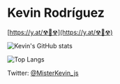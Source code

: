 # Kevin Rodríguez

[https://y.at/☢🤖☢](https://y.at/☢🤖☢)

![Kevin's GitHub stats](https://github-readme-stats.vercel.app/api?username=kevinrodriguez-io&bg_color=30,e96443,904e95&title_color=fff&text_color=fff)

![Top Langs](https://github-readme-stats.vercel.app/api/top-langs/?username=kevinrodriguez-io&layout=compact&hide=Java,PHP&bg_color=30,e96443,904e95&title_color=fff&text_color=fff&langs_count=8)

Twitter: [@MisterKevin_js](https://twitter.com/MisterKevin_js/)

<!--
**kevinrodriguez-io/kevinrodriguez-io** is a ✨ _special_ ✨ repository because its `README.md` (this file) appears on your GitHub profile.

Here are some ideas to get you started:

- 🔭 I’m currently working on ...
- 🌱 I’m currently learning ...
- 👯 I’m looking to collaborate on ...
- 🤔 I’m looking for help with ...
- 💬 Ask me about ...
- 📫 How to reach me: ...
- 😄 Pronouns: ...
- ⚡ Fun fact: ...
-->
